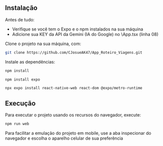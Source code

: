 ## Instalação

Antes de tudo:
- Verifique se você tem o Expo e o npm instalados na sua máquina
- Adicione sua KEY da API da Gemini (IA do Google) no \App.tsx (linha 08)

Clone o projeto na sua máquina, com:
```bash
git clone https://github.com/CJosueAK47/App_Roteiro_Viagens.git
```


Instale as dependências:

```bash
npm install
```
```bash
npm install expo
```
```bash
npx expo install react-native-web react-dom @expo/metro-runtime
```

## Execução

Para executar o projeto usando os recursos do navegador, execute:

```bash
npm run web
```

Para facilitar a emulação do projeto em mobile, use a aba inspecionar do navegador e escolha o aparelho celular de sua preferência

